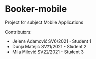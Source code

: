 # Booker-mobile
Project for subject Mobile Applications

Contributors: 
* Jelena Adamović SV6/2021 - Student 1
* Dunja Matejić SV21/2021 - Student 2
* Mila Milović SV22/2021 - Student 3
